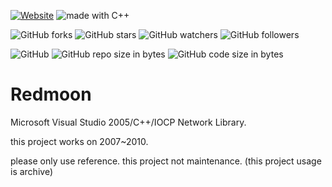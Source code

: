 [![Website](https://img.shields.io/website-up-down-green-red/http/shields.io.svg?label=elky-essay)](https://elky84.github.io)
<img src="https://img.shields.io/badge/made%20with-C%2B%2B-brightgreen.svg" alt="made with C++">

![GitHub forks](https://img.shields.io/github/forks/elky84/redmoon.svg?style=social&label=Fork)
![GitHub stars](https://img.shields.io/github/stars/elky84/redmoon.svg?style=social&label=Stars)
![GitHub watchers](https://img.shields.io/github/watchers/elky84/redmoon.svg?style=social&label=Watch)
![GitHub followers](https://img.shields.io/github/followers/elky84.svg?style=social&label=Follow)

![GitHub](https://img.shields.io/github/license/mashape/apistatus.svg)
![GitHub repo size in bytes](https://img.shields.io/github/repo-size/elky84/redmoon.svg)
![GitHub code size in bytes](https://img.shields.io/github/languages/code-size/elky84/redmoon.svg)


# Redmoon

Microsoft Visual Studio 2005/C++/IOCP Network Library.

this project works on 2007~2010.

please only use reference. this project not maintenance. (this project usage is archive)
